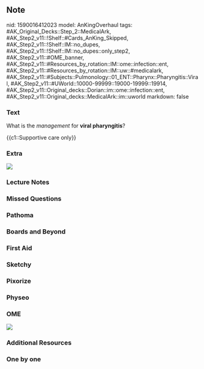 ## Note
nid: 1590016412023
model: AnKingOverhaul
tags: #AK_Original_Decks::Step_2::MedicalArk, #AK_Step2_v11::!Shelf::#Cards_AnKing_Skipped, #AK_Step2_v11::!Shelf::IM::no_dupes, #AK_Step2_v11::!Shelf::IM::no_dupes::only_step2, #AK_Step2_v11::#OME_banner, #AK_Step2_v11::#Resources_by_rotation::IM::ome::infection::ent, #AK_Step2_v11::#Resources_by_rotation::IM::uw::#medicalark, #AK_Step2_v11::#Subjects::Pulmonology::01_ENT::Pharynx::Pharyngitis::Viral, #AK_Step2_v11::#UWorld::10000-99999::19000-19999::19914, #AK_Step2_v11::Original_decks::Dorian::im::ome::infection::ent, #AK_Step2_v11::Original_decks::MedicalArk::im::uworld
markdown: false

### Text
What is the <i>management</i> for <b>viral pharyngitis</b>?
<div>
  {{c1::Supportive care only}}
</div>

### Extra
<div><img src="L18024.png"></div>

### Lecture Notes


### Missed Questions


### Pathoma


### Boards and Beyond


### First Aid


### Sketchy


### Pixorize


### Physeo


### OME
<div class="ome-widget">
  <a href="https://onlinemeded.org?ref=anki"><img src=
  "_OME_AnkiFlashcards_General_7.png"></a>
</div>

### Additional Resources


### One by one


